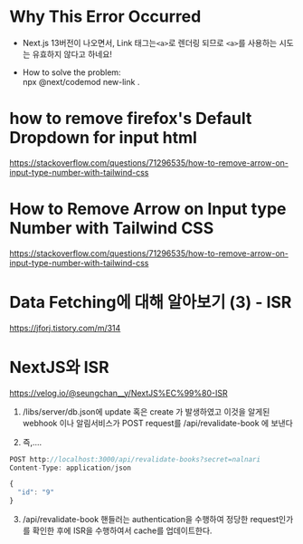 # Why This Error Occurred

- Next.js 13버전이 나오면서, Link 태그는`<a>`로 렌더링 되므로 `<a>`를 사용하는 시도는 유효하지 않다고 하네요!

- How to solve the problem: <br />
  npx @next/codemod new-link .

# how to remove firefox's Default Dropdown for input html

https://stackoverflow.com/questions/71296535/how-to-remove-arrow-on-input-type-number-with-tailwind-css

# How to Remove Arrow on Input type Number with Tailwind CSS

https://stackoverflow.com/questions/71296535/how-to-remove-arrow-on-input-type-number-with-tailwind-css

# Data Fetching에 대해 알아보기 (3) - ISR

https://jforj.tistory.com/m/314

# NextJS와 ISR

https://velog.io/@seungchan__y/NextJS%EC%99%80-ISR

1. /libs/server/db.json에 update 혹은 create 가 발생하였고 이것을 알게된 webhook 이나 알림서비스가 POST request를 /api/revalidate-book 에 보낸다

2. 즉,....

```js
POST http://localhost:3000/api/revalidate-books?secret=nalnari
Content-Type: application/json

{
  "id": "9"
}
```

3. /api/revalidate-book 핸들러는 authentication을 수행하여 정당한 request인가를 확인한 후에 ISR을 수행하여서 cache를 업데이트한다.
